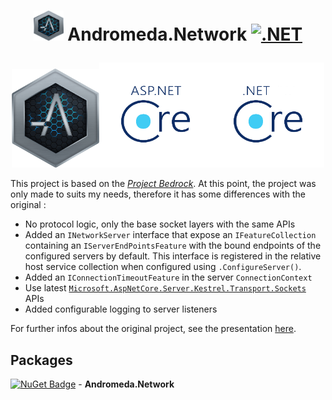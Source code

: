 # <p align="center"> <img src="https://raw.githubusercontent.com/thenameless314159/Andromeda.Network/master/andromeda_icon3.png?token=AFMTCCKMUKIOTJ5KVXL7OM3AGU74M" width="48" height="48" style="margin-bottom:-15"> Andromeda.Network  [![.NET](https://github.com/thenameless314159/Andromeda.Network/actions/workflows/dotnet.yml/badge.svg)](https://github.com/thenameless314159/Andromeda.Network/actions/workflows/dotnet.yml)</p>

<div style="text-align:center"><p align="center"><img src="https://raw.githubusercontent.com/thenameless314159/Andromeda.ServiceRegistration/master/andromeda_icon2.png?token=AFMTCCLAUUAALOP5UR4TWWC6JQ6Y6" width="140" height="158"><img src="https://raw.githubusercontent.com/thenameless314159/Andromeda.ServiceRegistration/master/ASP.NET-Core-Logo_2colors_Square_RGB.png?token=AFMTCCNPNVM6MBG7AF6E75K6JQTHI" width="180" height="168"><img src="https://raw.githubusercontent.com/thenameless314159/Andromeda.ServiceRegistration/master/NET-Core-Logo_2colors_Square_RGB.png?token=AFMTCCNORD45RRHKSS456HK6JQTJU" width="180" height="168"></p></div>

This project is based on the [*Project Bedrock*](https://github.com/aspnet/AspNetCore/issues/4772). At this point, the project was only made to suits my needs, therefore it has some differences with the original :

- No  protocol logic, only the base socket layers with the same APIs
- Added an `INetworkServer` interface that expose an `IFeatureCollection` containing an `IServerEndPointsFeature` with the bound endpoints of the configured servers by default. This interface is registered in the relative host service collection when configured using `.ConfigureServer()`.
- Added an `IConnectionTimeoutFeature` in the server `ConnectionContext`
- Use latest [`Microsoft.AspNetCore.Server.Kestrel.Transport.Sockets`](https://github.com/dotnet/aspnetcore/tree/main/src/Servers/Kestrel/Transport.Sockets/src) APIs
- Added configurable logging to server listeners

For further infos about the original project, see the presentation [here](https://speakerdeck.com/davidfowl/project-bedrock).

## Packages

[![NuGet Badge](https://buildstats.info/nuget/Andromeda.Network)](https://www.nuget.org/packages/Andromeda.Network/) - **Andromeda.Network**
